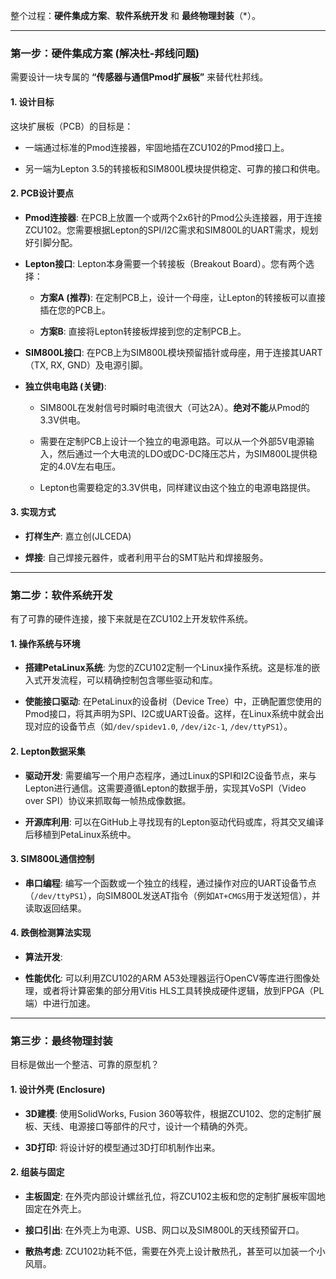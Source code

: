 整个过程：**硬件集成方案**、**软件系统开发** 和 **最终物理封装**（*）。

---

### **第一步：硬件集成方案 (解决杜-邦线问题)**

需要设计一块专属的 **“传感器与通信Pmod扩展板”** 来替代杜邦线。

#### 1. **设计目标**

这块扩展板（PCB）的目标是：

- 一端通过标准的Pmod连接器，牢固地插在ZCU102的Pmod接口上。
    
- 另一端为Lepton 3.5的转接板和SIM800L模块提供稳定、可靠的接口和供电。
    

#### 2. **PCB设计要点**

- **Pmod连接器**: 在PCB上放置一个或两个2x6针的Pmod公头连接器，用于连接ZCU102。您需要根据Lepton的SPI/I2C需求和SIM800L的UART需求，规划好引脚分配。
    
- **Lepton接口**: Lepton本身需要一个转接板（Breakout Board）。您有两个选择：
    
    - **方案A (推荐)**: 在定制PCB上，设计一个母座，让Lepton的转接板可以直接插在您的PCB上。
        
    - **方案B**: 直接将Lepton转接板焊接到您的定制PCB上。
        
- **SIM800L接口**: 在PCB上为SIM800L模块预留插针或母座，用于连接其UART（TX, RX, GND）及电源引脚。
    
- **独立供电电路 (关键)**:
    
    - SIM800L在发射信号时瞬时电流很大（可达2A）。**绝对不能**从Pmod的3.3V供电。
        
    - 需要在定制PCB上设计一个独立的电源电路。可以从一个外部5V电源输入，然后通过一个大电流的LDO或DC-DC降压芯片，为SIM800L提供稳定的4.0V左右电压。
        
    - Lepton也需要稳定的3.3V供电，同样建议由这个独立的电源电路提供。
        

#### 3. **实现方式**

- **打样生产**: 嘉立创(JLCEDA)
    
- **焊接**: 自己焊接元器件，或者利用平台的SMT贴片和焊接服务。
    

---

### **第二步：软件系统开发**

有了可靠的硬件连接，接下来就是在ZCU102上开发软件系统。

#### 1. **操作系统与环境**

- **搭建PetaLinux系统**: 为您的ZCU102定制一个Linux操作系统。这是标准的嵌入式开发流程，可以精确控制包含哪些驱动和库。
    
- **使能接口驱动**: 在PetaLinux的设备树（Device Tree）中，正确配置您使用的Pmod接口，将其声明为SPI、I2C或UART设备。这样，在Linux系统中就会出现对应的设备节点（如`/dev/spidev1.0`, `/dev/i2c-1`, `/dev/ttyPS1`）。
    

#### 2. **Lepton数据采集**

- **驱动开发**: 需要编写一个用户态程序，通过Linux的SPI和I2C设备节点，来与Lepton进行通信。这需要遵循Lepton的数据手册，实现其VoSPI（Video over SPI）协议来抓取每一帧热成像数据。
    
- **开源库利用**: 可以在GitHub上寻找现有的Lepton驱动代码或库，将其交叉编译后移植到PetaLinux系统中。
    

#### 3. **SIM800L通信控制**

- **串口编程**: 编写一个函数或一个独立的线程，通过操作对应的UART设备节点（`/dev/ttyPS1`），向SIM800L发送AT指令（例如`AT+CMGS`用于发送短信），并读取返回结果。
    

#### 4. **跌倒检测算法实现**

- **算法开发**:
    
- **性能优化**: 可以利用ZCU102的ARM A53处理器运行OpenCV等库进行图像处理，或者将计算密集的部分用Vitis HLS工具转换成硬件逻辑，放到FPGA（PL端）中进行加速。
    

---

### **第三步：最终物理封装**

目标是做出一个整洁、可靠的原型机？

#### 1. **设计外壳 (Enclosure)**

- **3D建模**: 使用SolidWorks, Fusion 360等软件，根据ZCU102、您的定制扩展板、天线、电源接口等部件的尺寸，设计一个精确的外壳。
    
- **3D打印**: 将设计好的模型通过3D打印机制作出来。
    

#### 2. **组装与固定**

- **主板固定**: 在外壳内部设计螺丝孔位，将ZCU102主板和您的定制扩展板牢固地固定在外壳上。
    
- **接口引出**: 在外壳上为电源、USB、网口以及SIM800L的天线预留开口。
    
- **散热考虑**: ZCU102功耗不低，需要在外壳上设计散热孔，甚至可以加装一个小风扇。